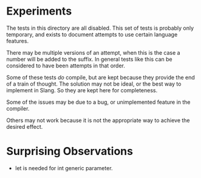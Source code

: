 Experiments
===========

The tests in this directory are all disabled. This set of tests is probably only temporary, and exists to document attempts to use certain language features.

There may be multiple versions of an attempt, when this is the case a number will be added to the suffix. In general tests like this can be considered to have been attempts in that order. 

Some of these tests *do* compile, but are kept because they provide the end of a train of thought. The solution may not be ideal, or the best way to implement in Slang. So they are kept here for completeness.

Some of the issues may be due to a bug, or unimplemented feature in the compiler.

Others may not work because it is not the appropriate way to achieve the desired effect. 

Surprising Observations
=======================

* let is needed for int generic parameter.


